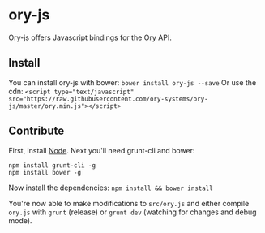 # ory-js

Ory-js offers Javascript bindings for the Ory API.

## Install

You can install ory-js with bower: `bower install ory-js --save`
Or use the cdn: `<script type="text/javascript" src="https://raw.githubusercontent.com/ory-systems/ory-js/master/ory.min.js"></script>`

## Contribute

First, install [Node](http://nodejs.org).
Next you'll need grunt-cli and bower:

```
npm install grunt-cli -g
npm install bower -g
```

Now install the dependencies: `npm install && bower install`

You're now able to make modifications to `src/ory.js` and either compile `ory.js` with `grunt` (release)
or `grunt dev` (watching for changes and debug mode).